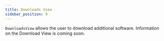 ```yaml
---
title: Downloads View
sidebar_position: 9
---
```


`DownloadsView` allows the user to download additional software. Information on the Download View is coming soon.